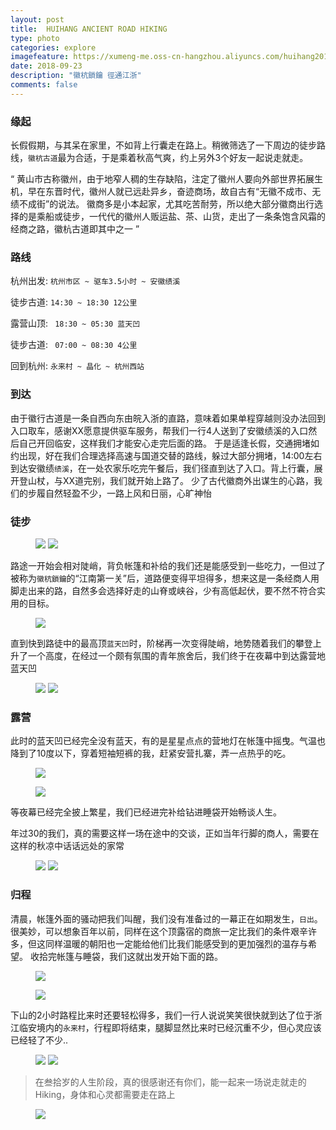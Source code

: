 ```yaml
---
layout: post
title:  HUIHANG ANCIENT ROAD HIKING
type: photo
categories: explore
imagefeature: https://xumeng-me.oss-cn-hangzhou.aliyuncs.com/huihang2018/IMG_0822.jpg?x-oss-process=image/resize,p_50
date: 2018-09-23
description: "徽杭鎖鑰 徑通江浙"
comments: false
---
```


### 缘起

长假假期，与其呆在家里，不如背上行囊走在路上。稍微筛选了一下周边的徒步路线，```徽杭古道```最为合适，于是乘着秋高气爽，约上另外3个好友一起说走就走。

“ 黄山市古称徽州，由于地窄人稠的生存缺陷，注定了徽州人要向外部世界拓展生机，早在东晋时代，徽州人就已远赴异乡，奋迹商场，故自古有“无徽不成市、无绩不成街”的说法。
徽商多是小本起家，尤其吃苦耐劳，所以绝大部分徽商出行选择的是乘船或徒步，一代代的徽州人贩运盐、茶、山货，走出了一条条饱含风霜的经商之路，徽杭古道即其中之一 ”


### 路线

杭州出发:  ```杭州市区 ~ 驱车3.5小时 ~ 安徽绩溪```

徒步古道: ```14:30 ~ 18:30 12公里```

露营山顶: ``` 18:30 ~ 05:30 蓝天凹```

徒步古道: ``` 07:00 ~ 08:30 4公里```

回到杭州:  ```永来村 ~ 晶化 ~ 杭州西站```


### 到达

由于徽行古道是一条自西向东由皖入浙的直路，意味着如果单程穿越则没办法回到入口取车，感谢XX愿意提供驱车服务，帮我们一行4人送到了安徽绩溪的入口然后自己开回临安，这样我们才能安心走完后面的路。
于是适逢长假，交通拥堵如约出现，好在我们合理选择高速与国道交替的路线，躲过大部分拥堵，14:00左右到达安徽绩```绩溪```，在一处农家乐吃完午餐后，我们径直到达了入口。背上行囊，展开登山杖，与XX道完别，我们就开始上路了。
少了古代徽商外出谋生的心路，我们的步履自然轻盈不少，一路上风和日丽，心旷神怡

### 徒步

<figure class="half">
	<a href="https://xumeng-me.oss-cn-hangzhou.aliyuncs.com/huihang2018/IMG_0991.JPG"><img src="https://xumeng-me.oss-cn-hangzhou.aliyuncs.com/huihang2018/IMG_0991.JPG"></a>
	<a href="https://xumeng-me.oss-cn-hangzhou.aliyuncs.com/huihang2018/IMG_0971.JPG"><img src="https://xumeng-me.oss-cn-hangzhou.aliyuncs.com/huihang2018/IMG_0971.JPG"></a>
</figure>

路途一开始会相对陡峭，背负帐篷和补给的我们还是能感受到一些吃力，一但过了被称为```徽杭鎖鑰```的“江南第一关”后，道路便变得平坦得多，想来这是一条经商人用脚走出来的路，自然多会选择好走的山脊或峡谷，少有高低起伏，要不然不符合实用的目标。

<figure>
	<a href="https://xumeng-me.oss-cn-hangzhou.aliyuncs.com/huihang2018/IMG_0833.jpg"><img src="https://xumeng-me.oss-cn-hangzhou.aliyuncs.com/huihang2018/IMG_0833.jpg"></a>
</figure>


直到快到路徒中的最高顶```蓝天凹```时，阶梯再一次变得陡峭，地势随着我们的攀登上升了一个高度，在经过一个颇有氛围的青年旅舍后，我们终于在夜幕中到达露营地蓝天凹


<figure class="half">
	<a href="https://xumeng-me.oss-cn-hangzhou.aliyuncs.com/huihang2018/IMG_0871.jpg"><img src="https://xumeng-me.oss-cn-hangzhou.aliyuncs.com/huihang2018/IMG_0871.jpg"></a>
	<a href="https://xumeng-me.oss-cn-hangzhou.aliyuncs.com/huihang2018/IMG_0872.jpg"><img src="https://xumeng-me.oss-cn-hangzhou.aliyuncs.com/huihang2018/IMG_0872.jpg"></a>
</figure>

### 露营

此时的蓝天凹已经完全没有蓝天，有的是星星点点的营地灯在帐篷中摇曳。气温也降到了10度以下，穿着短袖短裤的我，赶紧安营扎寨，弄一点热乎的吃。

<figure>
	<a href="https://xumeng-me.oss-cn-hangzhou.aliyuncs.com/huihang2018/IMG_0989.JPG"><img src="https://xumeng-me.oss-cn-hangzhou.aliyuncs.com/huihang2018/IMG_0989.JPG"></a>
</figure>

<figure>
	<a href="https://xumeng-me.oss-cn-hangzhou.aliyuncs.com/huihang2018/IMG_0851.jpg"><img src="https://xumeng-me.oss-cn-hangzhou.aliyuncs.com/huihang2018/IMG_0851.jpg"></a>
</figure>

等夜幕已经完全披上繁星，我们已经进完补给钻进睡袋开始畅谈人生。

年过30的我们，真的需要这样一场在途中的交谈，正如当年行脚的商人，需要在这样的秋凉中话话远处的家常

<figure class="half">
	<a href="https://xumeng-me.oss-cn-hangzhou.aliyuncs.com/huihang2018/IMG_0873.jpg"><img src="https://xumeng-me.oss-cn-hangzhou.aliyuncs.com/huihang2018/IMG_0873.jpg"></a>
	<a href="https://xumeng-me.oss-cn-hangzhou.aliyuncs.com/huihang2018/IMG_0878.jpg"><img src="https://xumeng-me.oss-cn-hangzhou.aliyuncs.com/huihang2018/IMG_0878.jpg"></a>
</figure>


### 归程


清晨，帐篷外面的骚动把我们叫醒，我们没有准备过的一幕正在如期发生，```日出```。
很美妙，可以想象百年以前，同样在这个顶露宿的商旅一定比我们的条件艰辛许多，但这同样温暖的朝阳也一定能给他们比我们能感受到的更加强烈的温存与希望。
收拾完帐篷与睡袋，我们这就出发开始下面的路。

<figure>
	<a href="https://xumeng-me.oss-cn-hangzhou.aliyuncs.com/huihang2018/IMG_0930.jpg"><img src="https://xumeng-me.oss-cn-hangzhou.aliyuncs.com/huihang2018/IMG_0930.jpg"></a>
</figure>
<figure>
	<a href="https://xumeng-me.oss-cn-hangzhou.aliyuncs.com/huihang2018/IMG_0969.JPG"><img src="https://xumeng-me.oss-cn-hangzhou.aliyuncs.com/huihang2018/IMG_0969.JPG"></a>
</figure>

下山的2小时路程比来时还要轻松得多，我们一行人说说笑笑很快就到达了位于浙江临安境内的```永来村```，行程即将结束，腿脚显然比来时已经沉重不少，但心灵应该已经轻了不少..

<figure class="half">
	<a href="https://xumeng-me.oss-cn-hangzhou.aliyuncs.com/huihang2018/IMG_0956.jpg"><img src="https://xumeng-me.oss-cn-hangzhou.aliyuncs.com/huihang2018/IMG_0956.jpg"></a>
	<a href="https://xumeng-me.oss-cn-hangzhou.aliyuncs.com/huihang2018/IMG_0957.jpg"><img src="https://xumeng-me.oss-cn-hangzhou.aliyuncs.com/huihang2018/IMG_0957.jpg"></a>
</figure>

> 在叁拾岁的人生阶段，真的很感谢还有你们，能一起来一场说走就走的Hiking，身体和心灵都需要走在路上

<figure>
	<a href="https://xumeng-me.oss-cn-hangzhou.aliyuncs.com/huihang2018/IMG_0986.JPG"><img src="https://xumeng-me.oss-cn-hangzhou.aliyuncs.com/huihang2018/IMG_0986.JPG"></a>
</figure>